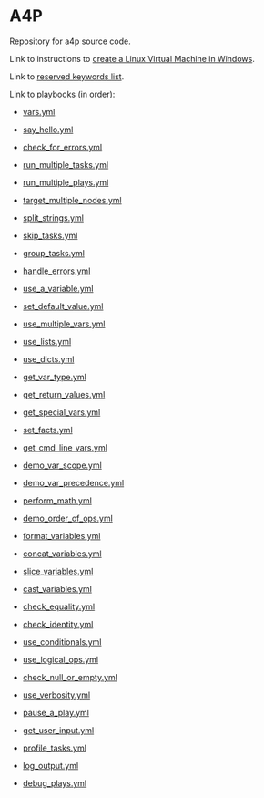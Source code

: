 # A4P

Repository for a4p source code.

Link to instructions to [create a Linux Virtual Machine in Windows](/linux-in-windows.md).

Link to [reserved keywords list](/reserved_keywords.md).

Link to playbooks (in order):

- [vars.yml](/playbooks/vars.yml)
- [say_hello.yml](/playbooks/say_hello.yml)
- [check_for_errors.yml](/playbooks/check_for_errors.yml)
- [run_multiple_tasks.yml](/playbooks/run_multiple_tasks.yml)
- [run_multiple_plays.yml](/playbooks/run_multiple_plays.yml)
- [target_multiple_nodes.yml](/playbooks/target_multiple_nodes.yml)
- [split_strings.yml](/playbooks/split_strings.yml)
- [skip_tasks.yml](/playbooks/skip_tasks.yml)
- [group_tasks.yml](/playbooks/group_tasks.yml)
- [handle_errors.yml](/playbooks/handle_errors.yml)
- [use_a_variable.yml](/playbooks/use_a_variable.yml)
- [set_default_value.yml](/playbooks/set_default_value.yml)
- [use_multiple_vars.yml](/playbooks/use_multiple_vars.yml)
- [use_lists.yml](/playbooks/use_lists.yml)
- [use_dicts.yml](/playbooks/use_dicts.yml)
- [get_var_type.yml](/playbooks/get_var_type.yml)
- [get_return_values.yml](/playbooks/get_return_values.yml)
- [get_special_vars.yml](/playbooks/get_special_vars.yml)
- [set_facts.yml](/playbooks/set_facts.yml)
- [get_cmd_line_vars.yml](/playbooks/get_cmd_line_vars.yml)
- [demo_var_scope.yml](/playbooks/demo_var_scope.yml)
- [demo_var_precedence.yml](/playbooks/demo_var_precedence.yml)
- [perform_math.yml](/playbooks/perform_math.yml)
- [demo_order_of_ops.yml](/playbooks/demo_order_of_ops.yml)
- [format_variables.yml](/playbooks/format_variables.yml)
- [concat_variables.yml](/playbooks/concat_variables.yml)
- [slice_variables.yml](/playbooks/slice_variables.yml)
- [cast_variables.yml](/playbooks/cast_variables.yml)

- [check_equality.yml](/playbooks/check_equality.yml)
- [check_identity.yml](/playbooks/check_identity.yml)
- [use_conditionals.yml](/playbooks/use_conditionals.yml)
- [use_logical_ops.yml](/playbooks/use_logical_ops.yml)
- [check_null_or_empty.yml](/playbooks/check_null_or_empty.yml)

- [use_verbosity.yml](/playbooks/use_verbosity.yml)
- [pause_a_play.yml](/playbooks/pause_a_play.yml)
- [get_user_input.yml](/playbooks/get_user_input.yml)
- [profile_tasks.yml](/playbooks/profile_tasks.yml)
- [log_output.yml](/playbooks/log_output.yml)
- [debug_plays.yml](/playbooks/debug_plays.yml)
